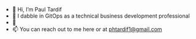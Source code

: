- 👋 Hi, I’m Paul Tardif
- 👀 I dabble in GitOps as a technical business development professional
- 🌱
-  📫 You can reach out to me here or at phtardif1@gmail.com

<!---
phtardif1/phtardif1 is a ✨ special ✨ repository because its `README.md` (this file) appears on your GitHub profile.
You can click the Preview link to take a look at your changes.
--->
